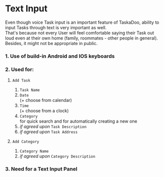 # Text Input
Even though voice Task input is an important feature of TaskaDoo, ability to input Tasks through text is very important as well.\
That's because not every User will feel comfortable saying their Task out loud even at their own home (family, roommates - other people in general). Besides, it might not be appropriate in public. 

### 1. Use of build-in Android and IOS keyboards

### 2. Used for:

1. `Add Task` 
   1. `Task Name`
   2. `Date` \
(+ choose from calendar)
   3. `Time` \
(+ choose from a clock)
   4. `Category` \
for quick search and for automatically creating a new one
   5. *if agreed upon* `Task Description`
   6. *if agreed upon* `Task Address`

2. `Add Category`
   1. `Category Name`
   2. *if agreed upon* `Category Description` 

### 3. Need for a Text Input Panel